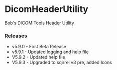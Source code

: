 # DicomHeaderUtility
Bob's DICOM Tools Header Utility

### Releases
* v5.9.0 - First Beta Release
* v5.9.1 - Updated logging and help file
* V5.9.2 - Updated help file
* V5.9.3 - Upgraded to sqirrel v3 pre, added Icons
